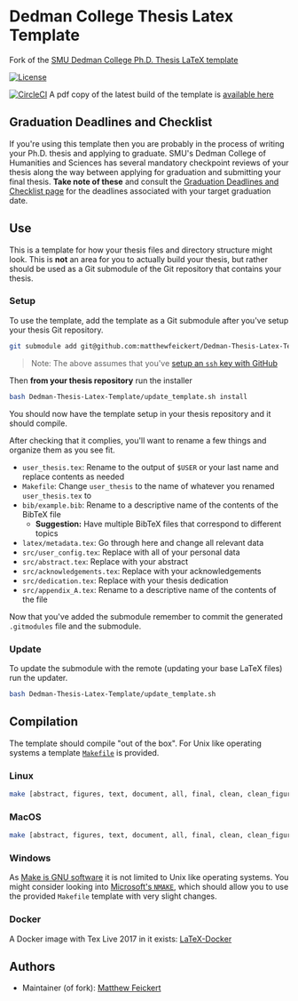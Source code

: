# Dedman College Thesis Latex Template

Fork of the [SMU Dedman College Ph.D. Thesis LaTeX template](https://www.smu.edu/graduate/CurrentStudents/Graduation/DissThesisGuide)

[![License](https://img.shields.io/badge/License-BSD%203--Clause-blue.svg)](https://opensource.org/licenses/BSD-3-Clause)

[![CircleCI](https://circleci.com/gh/matthewfeickert/Dedman-Thesis-Latex-Template/tree/master.svg?style=svg)](https://circleci.com/gh/matthewfeickert/Dedman-Thesis-Latex-Template/tree/master)
A pdf copy of the latest build of the template is [available here](https://www.physics.smu.edu/mfeickert/dedman-thesis-latex-template/template.pdf)

## Graduation Deadlines and Checklist

If you're using this template then you are probably in the process of writing your Ph.D. thesis and applying to graduate. SMU's Dedman College of Humanities and Sciences has several mandatory checkpoint reviews of your thesis along the way between applying for graduation and submitting your final thesis. **Take note of these** and consult the [Graduation Deadlines and Checklist page](https://www.smu.edu/graduate/CurrentStudents/Graduation/GraduationTimeline) for the deadlines associated with your target graduation date.

## Use

This is a template for how your thesis files and directory structure might look. This is **not** an area for you to actually build your thesis, but rather should be used as a Git submodule of the Git repository that contains your thesis.

### Setup

To use the template, add the template as a Git submodule after you've setup your thesis Git repository.

```bash
git submodule add git@github.com:matthewfeickert/Dedman-Thesis-Latex-Template.git
```

> Note: The above assumes that you've [setup an `ssh` key with GitHub](https://help.github.com/articles/adding-a-new-ssh-key-to-your-github-account/)

Then **from your thesis repository** run the installer

```bash
bash Dedman-Thesis-Latex-Template/update_template.sh install
```

You should now have the template setup in your thesis repository and it should compile.

After checking that it complies, you'll want to rename a few things and organize them as you see fit.

- `user_thesis.tex`: Rename to the output of `$USER` or your last name and replace contents as needed
- `Makefile`: Change `user_thesis` to the name of whatever you renamed `user_thesis.tex` to
- `bib/example.bib`: Rename to a descriptive name of the contents of the BibTeX file
   - **Suggestion:** Have multiple BibTeX files that correspond to different topics
- `latex/metadata.tex`: Go through here and change all relevant data
- `src/user_config.tex`: Replace with all of your personal data
- `src/abstract.tex`: Replace with your abstract
- `src/acknowledgements.tex`: Replace with your acknowledgements
- `src/dedication.tex`: Replace with your thesis dedication
- `src/appendix_A.tex`: Rename to a descriptive name of the contents of the file

Now that you've added the submodule remember to commit the generated `.gitmodules` file and the submodule.

### Update

To update the submodule with the remote (updating your base LaTeX files) run the updater.

```bash
bash Dedman-Thesis-Latex-Template/update_template.sh
```

## Compilation

The template should compile "out of the box". For Unix like operating systems a template [`Makefile`](https://github.com/matthewfeickert/Dedman-Thesis-Latex-Template/blob/master/Makefile) is provided.

### Linux

```bash
make [abstract, figures, text, document, all, final, clean, clean_figures, realclean]
```

### MacOS

```bash
make [abstract, figures, text, document, all, final, clean, clean_figures, realclean]
```

### Windows

As [Make is GNU software](https://www.gnu.org/software/make/) it is not limited to Unix like operating systems. You might consider looking into [Microsoft's `NMAKE`](https://msdn.microsoft.com/en-us/library/dd9y37ha.aspx), which should allow you to use the provided `Makefile` template with very slight changes.

### Docker

A Docker image with Tex Live 2017 in it exists: [LaTeX-Docker](https://hub.docker.com/r/matthewfeickert/latex-docker/)


## Authors

 - Maintainer (of fork): [Matthew Feickert](http://www.matthewfeickert.com/)
